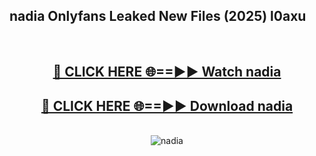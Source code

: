 <h2>nadia Onlyfans Leaked New Files (2025) l0axu</h2>
<br>
<div align="center">
<h2><a href="https://mediafiles.top/nadia&ref=git" rel="nofollow">🔴 CLICK HERE 🌐==►► Watch nadia</a></h2>
<h2><a href="https://mediafiles.top/nadia&ref=git" rel="nofollow">🔴 CLICK HERE 🌐==►► Download nadia</a></h2>
<br>
<a href="https://mediafiles.top/nadia&ref=git" rel="nofollow" data-target="animated-image.originalLink"><img src="https://i.ibb.co.com/xMMVF88/686577567.gif" alt="nadia" style="max-width: 100%; display: inline-block;" data-target="animated-image.originalImage"></a>
</div>
<br>
<br>